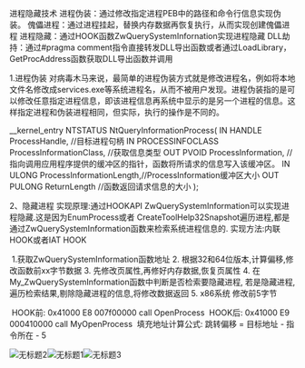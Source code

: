 进程隐藏技术
进程伪装：通过修改指定进程PEB中的路径和命令行信息实现伪装。
傀儡进程：通过进程挂起，替换内存数据再恢复执行，从而实现创建傀儡进程
进程隐藏：通过HOOK函数ZwQuerySystemInfornation实现进程隐藏
DLL劫持：通过#pragma comment指令直接转发DLL导出函数或者通过LoadLibrary，GetProcAddress函数获取DLL导出函数并调用

1.进程伪装
对病毒木马来说，最简单的进程伪装方式就是修改进程名，例如将本地文件名修改成services.exe等系统进程名，从而不被用户发现。进程伪装指的是可以修改任意指定进程信息，即该进程信息再系统中显示的是另一个进程的信息。这样指定进程和伪装进程相同，但实际，执行的操作是不同的。

__kernel_entry NTSTATUS NtQueryInformationProcess(
  IN HANDLE           ProcessHandle,	//目标进程句柄
  IN PROCESSINFOCLASS ProcessInformationClass,	//获取信息类型
  OUT PVOID           ProcessInformation,	//指向调用应用程序提供的缓冲区的指针，函数将所请求的信息写入该缓冲区。
  IN ULONG            ProcessInformationLength,//ProcessInformation缓冲区大小
  OUT PULONG          ReturnLength //函数返回请求信息的大小
);

2、隐藏进程
	实现原理:通过HOOKAPI ZwQuerySystemInformation可以实现进程隐藏.这是因为EnumProcess或者
CreateToolHelp32Snapshot遍历进程,都是通过ZwQuerySystemInformation函数来检索系统进程信息的.
	实现方法:内联HOOK或者IAT HOOK

​	1.获取ZwQuerySystemInformation函数地址
2. 根据32和64位版本,计算偏移,修改函数前xx字节数据
3. 先修改页属性,再修好内存数据,恢复页属性
4. 在My_ZwQuerySystemInformation函数中判断是否检索要隐藏进程,
若是隐藏进程,遍历检索结果,剔除隐藏进程的信息,将修改数据返回
5. x86系统	修改前5字节

​	HOOK前:	0x41000  E8 007f00000  call OpenProcess
​	HOOK后: 0x41000  E9 000410000  call MyOpenProcess
​	填充地址计算公式: 跳转偏移 = 目标地址 - 指令所在 - 5

![无标题2](C:\Users\Administrator\Desktop\无标题2.png)![无标题1](C:\Users\Administrator\Desktop\无标题1.png)![无标题3](C:\Users\Administrator\Desktop\无标题3.png)
